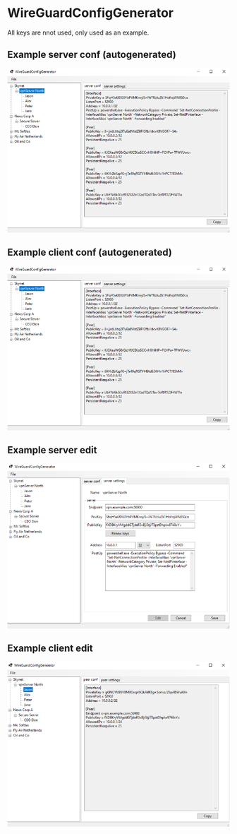 # WireGuardConfigGenerator

All keys are nnot used, only used as an example.

## Example server conf (autogenerated)

![Example server conf](https://github.com/alphons/WireGuardConfigGenerator/blob/master/server-conf.png)

## Example client conf  (autogenerated)

![Example client conf](https://github.com/alphons/WireGuardConfigGenerator/blob/master/image.png)

## Example server edit

![Example server edit](https://github.com/alphons/WireGuardConfigGenerator/blob/master/server-edit.png)

## Example client edit

![Example client edit](https://github.com/alphons/WireGuardConfigGenerator/blob/master/client-edit.png)

